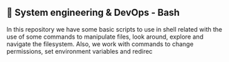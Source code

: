 ## :rocket: System engineering & DevOps - Bash

In this repository we have some basic scripts to use in shell related with the use of some commands to manipulate files, look around, explore and navigate the filesystem. Also, we work with commands to change permissions, set environment variables and redirec
<!--stackedit_data:
eyJoaXN0b3J5IjpbLTE5NTYxOTU3ODVdfQ==
-->